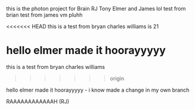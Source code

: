 this is the photon project for Brain RJ Tony Elmer and James
lol test from brian test from james vm pluhh


<<<<<<< HEAD
this is a test from bryan charles williams is 21

hello elmer made it hoorayyyyy
=======
this is a test from bryan charles williams
>>>>>>> origin

hello elmer made it hoorayyyyy - i know made a change in my own branch

RAAAAAAAAAAAAH (RJ) 